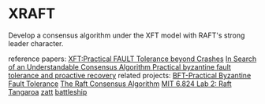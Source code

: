 # XRAFT
Develop a consensus algorithm under the XFT model with RAFT's strong leader character.

reference papers:
<a href="https://www.usenix.org/conference/osdi16/technical-sessions/presentation/liu">XFT:Practical FAULT Tolerance beyond Crashes</a>
<a href="https://raft.github.io/raft.pdf">In Search of an Understandable Consensus Algorithm </a>
<a href="https://dl.acm.org/citation.cfm?id=571640&dl=ACM&coll=portal">Practical byzantine fault tolerance and proactive recovery</a>
related projects:
<a href="http://www.pmg.lcs.mit.edu/bft/#sw">BFT-Practical Byzantine Fault Tolerance</a>
<a href="https://raft.github.io/">The Raft Consensus Algorithm</a>
<a href="https://pdos.csail.mit.edu/6.824/labs/lab-raft.html">MIT 6.824 Lab 2: Raft</a>
<a href="https://github.com/chrisnc/tangaroa">Tangaroa</a>
<a href="https://github.com/simonacca/zatt">zatt</a>
<a href="https://github.com/scoutsaachi/zatt">battleship</a>
